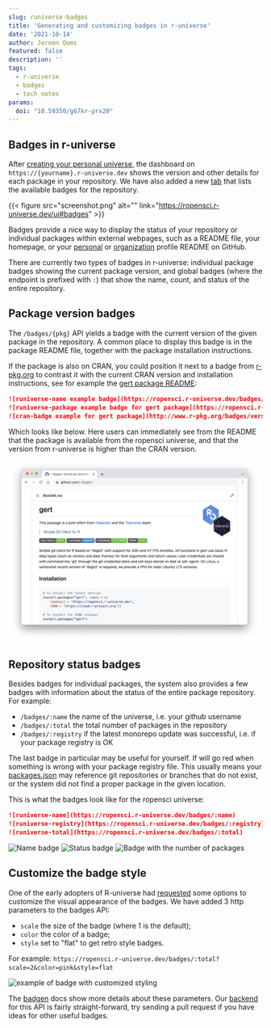 ```yaml
---
slug: runiverse-badges
title: 'Generating and customizing badges in r-universe'
date: '2021-10-14'
author: Jeroen Ooms
featured: false
description: ''
tags:
  - r-universe
  - badges
  - tech notes
params:
  doi: "10.59350/g67kr-prx20"
---
```


## Badges in r-universe

After [creating your personal universe](/blog/2021/06/22/setup-runiverse/), the dashboard on `https://{yourname}.r-universe.dev` shows the version and other details for each package in your repository. We have also added a new [tab](https://ropensci.r-universe.dev/ui#badges) that lists the available badges for the repository.

{{< figure src="screenshot.png" alt="" link="https://ropensci.r-universe.dev/ui#badges" >}}

Badges provide a nice way to display the status of your repository or individual packages within external webpages, such as a README file, your homepage, or your [personal](https://docs.github.com/en/account-and-profile/setting-up-and-managing-your-github-profile/customizing-your-profile/managing-your-profile-readme) or [organization](https://docs.github.com/en/organizations/collaborating-with-groups-in-organizations/customizing-your-organizations-profile) profile README on GitHub. 

There are currently two types of badges in r-universe: individual package badges showing the current package version, and global badges (where the endpoint is prefixed with `:`) that show the name, count, and status of the entire repository.


## Package version badges

The `/badges/{pkg}` API yields a badge with the current version of the given package in the repository. A common place to display this badge is in the package README file, together with the package installation instructions.

If the package is also on CRAN, you could position it next to a badge from [r-pkg.org](https://docs.r-hub.io/#badges-for-cran-packages) to contrast it with the current CRAN version and installation instructions, see for example the [gert package README](https://github.com/r-lib/gert/blob/master/README.md):


```md
![runiverse-name example badge](https://ropensci.r-universe.dev/badges/:name)
![runiverse-package example badge for gert package](https://ropensci.r-universe.dev/badges/gert)
![cran-badge example for gert package](http://www.r-pkg.org/badges/version/gert)
```

Which looks like below. Here users can immediately see from the README that the package is available from the ropensci universe, and that the version from r-universe is higher than the CRAN version.

[![README of the gert package showing the badge in use](gert.png)](https://github.com/r-lib/gert)

## Repository status badges

Besides badges for individual packages, the system also provides a few badges with information about the status of the entire package repository. For example:

 - `/badges/:name` the name of the universe, i.e. your github username 
 - `/badges/:total` the total number of packages in the repository
 - `/badges/:registry` if the latest monorepo update was successful, i.e. if your package registry is OK

The last badge in particular may be useful for yourself. If will go red when something is wrong with your package registry file. This usually means your [packages.json](/blog/2021/06/22/setup-runiverse/#the-packagesjson-registry-file) may reference git repositories or branches that do not exist, or the system did not find a proper package in the given location.

This is what the badges look like for the ropensci universe:


```md
![runiverse-name](https://ropensci.r-universe.dev/badges/:name)
![runiverse-registry](https://ropensci.r-universe.dev/badges/:registry)
![runiverse-total](https://ropensci.r-universe.dev/badges/:total)
```

![Name badge](https://ropensci.r-universe.dev/badges/:name)
![Status badge](https://ropensci.r-universe.dev/badges/:registry)
![Badge with the number of packages](https://ropensci.r-universe.dev/badges/:total)


## Customize the badge style

One of the early adopters of R-universe had [requested](https://github.com/r-universe-org/help/issues/87) some options to customize the visual appearance of the badges. We have added 3 http parameters to the badges API:

 - `scale` the size of the badge (where 1 is the default);
 - `color` the color of a badge;
 - `style` set to "flat" to get retro style badges.

For example: `https://ropensci.r-universe.dev/badges/:total?scale=2&color=pink&style=flat`

![example of badge with customized styling](https://ropensci.r-universe.dev/badges/:total?scale=2&color=pink&style=flat)

The [badgen](https://www.npmjs.com/package/badgen) docs show more details about these parameters. Our [backend](https://github.com/r-universe-org/cranlike-server/blob/master/routes/badges.js) for this API is fairly straight-forward, try sending a pull request if you have ideas for other useful badges.
